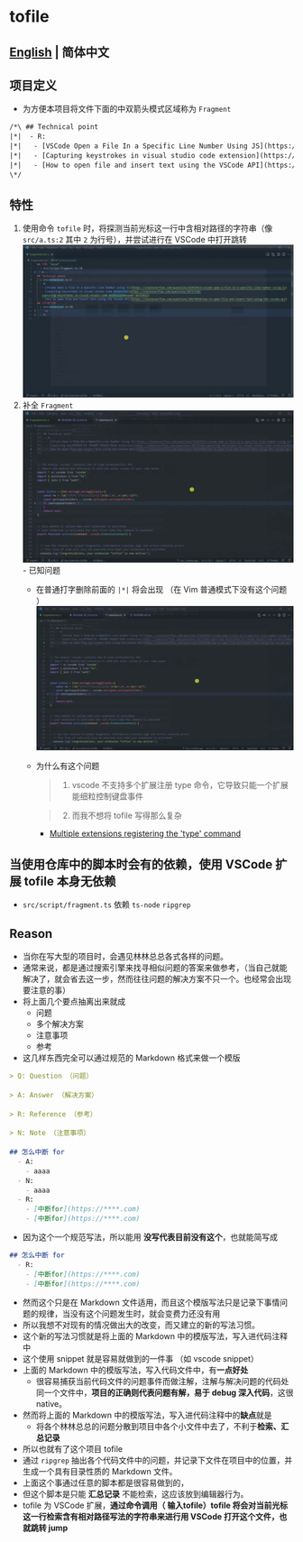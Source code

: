 #  tofile 
## [English](https://github.com/WingDust/tofile) | 简体中文

## 项目定义
  - 为方便本项目将文件下面的中双箭头模式区域称为 `Fragment` 
  ```txt
  /*\ ## Technical point
  |*|  - R:
  |*|   - [VSCode Open a File In a Specific Line Number Using JS](https://stackoverflow.com/questions/62453615/vscode-open-a-file-in-a-specific-line-number-using-js)
  |*|   - [Capturing keystrokes in visual studio code extension](https://stackoverflow.com/questions/36727520/capturing-keystrokes-in-visual-studio-code-extension#answer-36753622)
  |*|   - [How to open file and insert text using the VSCode API](https://stackoverflow.com/questions/38279920/how-to-open-file-and-insert-text-using-the-vscode-api)
  \*/
  ```

## 特性
  1. 使用命令 `tofile` 时，将探测当前光标这一行中含相对路径的字符串（像 `src/a.ts:2` 其中 `2` 为行号），并尝试进行在 VSCode 中打开跳转
  ![tofile](FeatureImg/tofile.gif)
  2. 补全 `Fragment` 
  ![fragmentcomplete](FeatureImg/fragmentcomplete.gif)
    - 已知问题
      - 在普通打字删除前面的 `|*|` 将会出现 （在 Vim 普通模式下没有这个问题 ）
      ![tpyeproblem](IssuesImg/tpyeproblem.gif)
      - 为什么有这个问题
        > 1. vscode 不支持多个扩展注册 type 命令，它导致只能一个扩展能细粒控制键盘事件

        > 2. 而我不想将 tofile 写得那么复杂
        - [Multiple extensions registering the 'type' command](https://github.com/microsoft/vscode/issues/13441)

## 当使用仓库中的脚本时会有的依赖，使用 VSCode 扩展 tofile 本身无依赖
  - `src/script/fragment.ts` 依赖 `ts-node` `ripgrep`
  
## Reason 
  - 当你在写大型的项目时，会遇见林林总总各式各样的问题。
  - 通常来说，都是通过搜索引擎来找寻相似问题的答案来做参考，（当自己就能解决了，就会省去这一步，然而往往问题的解决方案不只一个。也经常会出现要注意的事）
  - 将上面几个要点抽离出来就成
    - 问题
    - 多个解决方案
    - 注意事项
    - 参考
  - 这几样东西完全可以通过规范的 Markdown 格式来做一个模版
  ```md
  > Q: Question （问题）

  > A: Answer （解决方案）

  > R: Reference （参考）

  > N: Note （注意事项）

  ## 怎么中断 for 
    - A: 
      - aaaa
    - N:
      - aaaa
    - R:
      - [中断for](https://****.com)
      - [中断for](https://****.com)
  ```
  - 因为这个一个规范写法，所以能用 **没写代表目前没有这个**，也就能简写成
  ```md
  ## 怎么中断 for 
    - R:
      - [中断for](https://****.com)
      - [中断for](https://****.com)
  ```
  - 然而这个只是在 Markdown 文件适用，而且这个模版写法只是记录下事情问题的规律，当没有这个问题发生时，就会变费力还没有用
  - 所以我想不对现有的情况做出大的改变，而又建立的新的写法习惯。
  - 这个新的写法习惯就是将上面的 Markdown 中的模版写法，写入进代码注释中
  - 这个使用 snippet 就是容易就做到的一件事 （如 vscode snippet）
  - 上面的 Markdown 中的模版写法，写入代码文件中，有**一点好处**
    - 很容易捕获当前代码文件的问题事件而做注解，注解与解决问题的代码处同一个文件中，**项目的正确则代表问题有解，易于 debug 深入代码**，这很 native。
  - 然而将上面的 Markdown 中的模版写法，写入进代码注释中的**缺点**就是
    - 将各个林林总总的问题分散到项目中各个小文件中去了，不利于**检索、汇总记录**
  - 所以也就有了这个项目 tofile
  - 通过 `ripgrep` 抽出各个代码文件中的问题，并记录下文件在项目中的位置，并生成一个具有目录性质的 Markdown 文件。
  - 上面这个事通过任意的脚本都是很容易做到的，
  - 但这个脚本是只能 **汇总记录** 不能检索，这应该放到编辑器行为。
  - tofile 为 VSCode 扩展，**通过命令调用（<F1> 输入tofile）tofile 将会对当前光标这一行检索含有相对路径写法的字符串来进行用 VSCode 打开这个文件，也就跳转 jump**